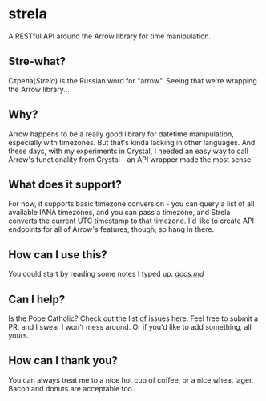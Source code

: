# strela
A RESTful API around the Arrow library for time manipulation.

## Stre-what?
Cтрела(*Strela*) is the Russian word for "arrow". Seeing that we're wrapping the Arrow library...

## Why?
Arrow happens to be a really good library for datetime manipulation, especially with timezones. But that's kinda lacking
in other languages. And these days, with my experiments in Crystal, I needed an easy way to call Arrow's functionality from Crystal - 
an API wrapper made the most sense.

## What does it support?
For now, it supports basic timezone conversion - you can query a list of all available IANA timezones, and you can pass a timezone,
and Strela converts the current UTC timestamp to that timezone. I'd like to create API endpoints for all of Arrow's features, though,
so hang in there. 

## How can I use this?
You could start by reading some notes I typed up: [*docs.md*](https://github.com/rudimk/strela/blob/master/docs.md)

## Can I help?
Is the Pope Catholic?
Check out the list of issues here. Feel free to submit a PR, and I swear I won't mess around. Or if you'd like to add something, all
yours.

## How can I thank you?
You can always treat me to a nice hot cup of coffee, or a nice wheat lager. Bacon and donuts are acceptable too.
